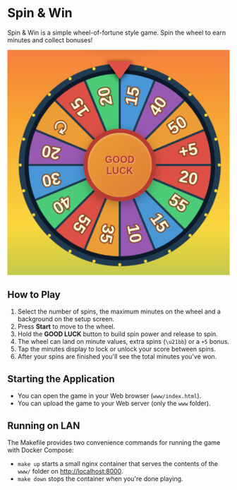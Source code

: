 # Spin & Win

Spin & Win is a simple wheel-of-fortune style game. Spin the wheel to earn minutes and collect bonuses!

![Spin & Win](www/spin-and-win.png)

## How to Play

1. Select the number of spins, the maximum minutes on the wheel and a background on the setup screen.
2. Press **Start** to move to the wheel.
3. Hold the **GOOD LUCK** button to build spin power and release to spin.
4. The wheel can land on minute values, extra spins (`\u21bb`) or a `+5` bonus.
5. Tap the minutes display to lock or unlock your score between spins.
6. After your spins are finished you'll see the total minutes you've won.

## Starting the Application

* You can open the game in your Web browser (`www/index.html`).
* You can upload the game to your Web server (only the `www` folder).

## Running on LAN

The Makefile provides two convenience commands for running the game with Docker Compose:

- `make up` starts a small nginx container that serves the contents of the `www/` folder on [http://localhost:8000](http://localhost:8000).
- `make down` stops the container when you're done playing.

